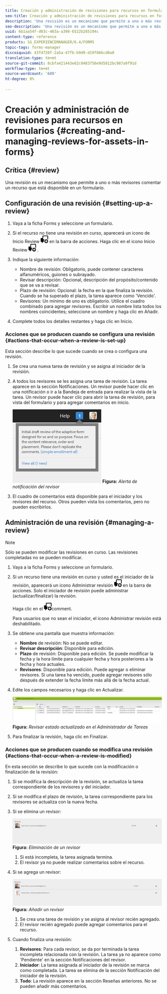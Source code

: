 ```yaml
---
title: Creación y administración de revisiones para recursos en formularios
seo-title: Creación y administración de revisiones para recursos en formularios
description: 'Una revisión es un mecanismo que permite a uno o más revisores comentar un recurso que está disponible en un formulario. '
seo-description: 'Una revisión es un mecanismo que permite a uno o más revisores comentar un recurso que está disponible en un formulario. '
uuid: 6b1aa54f-d03c-483a-a398-6522b285194c
content-type: reference
products: SG_EXPERIENCEMANAGER/6.4/FORMS
topic-tags: forms-manager
discoiquuid: 43fd720f-2a5a-47fb-b9d9-d19f866cd0a0
translation-type: tm+mt
source-git-commit: 8cbfa421443e62c0483756e9d5812bc987a9f91d
workflow-type: tm+mt
source-wordcount: '689'
ht-degree: 0%

---
```



# Creación y administración de revisiones para recursos en formularios {#creating-and-managing-reviews-for-assets-in-forms}

## Crítica {#review}

Una revisión es un mecanismo que permite a uno o más revisores comentar un recurso que está disponible en un formulario.

## Configuración de una revisión {#setting-up-a-review}

1. Vaya a la ficha Forms y seleccione un formulario.
1. Si el recurso no tiene una revisión en curso, aparecerá un icono de Inicio Review ![aem6forms_review_chat_comment](assets/aem6forms_review_chat_comment.png) en la barra de acciones. Haga clic en el icono Inicio Review ![aem6forms_review_chat_comment](assets/aem6forms_review_chat_comment.png) .
1. Indique la siguiente información:

   * Nombre de revisión: Obligatorio, puede contener caracteres alfanuméricos, guiones o subrayado.
   * Revisar descripción: Opcional, descripción del propósito/contenido que se va a revisar.
   * Plazo de revisión: Opcional: la fecha en la que finaliza la revisión. Cuando se ha superado el plazo, la tarea aparece como &#39;Vencido&#39;.
   * Revisores: Un mínimo de uno es obligatorio. Utilice el cuadro combinado para agregar revisores. Escribir un nombre lista todos los nombres coincidentes; seleccione un nombre y haga clic en Añadir.

1. Complete todos los detalles restantes y haga clic en Inicio.

### Acciones que se producen cuando se configura una revisión {#actions-that-occur-when-a-review-is-set-up}

Esta sección describe lo que sucede cuando se crea o configura una revisión.

1. Se crea una nueva tarea de revisión y se asigna al iniciador de la revisión.
1. A todos los revisores se les asigna una tarea de revisión. La tarea aparece en la sección Notificaciones. Un revisor puede hacer clic en una notificación o ir a la Bandeja de entrada para realizar la vista de la tarea. Un revisor puede hacer clic para abrir la tarea de revisión, para vista del formulario y para agregar comentarios en inicio.

   ![Alerta de notificación del revisor](assets/noti.png)
   **Figura:** *Alerta de notificación del revisor*

1. El cuadro de comentarios está disponible para el iniciador y los revisores del recurso. Otros pueden vista los comentarios, pero no pueden escribirlos.

## Administración de una revisión {#managing-a-review}

>[!NOTE]
>
>Sólo se pueden modificar las revisiones en curso. Las revisiones completadas no se pueden modificar.

1. Vaya a la ficha Forms y seleccione un formulario.

1. Si un recurso tiene una revisión en curso y usted es el iniciador de la revisión, aparecerá un icono Administrar revisión ![aem6forms_review_chat_comment](assets/aem6forms_review_chat_comment.png) en la barra de acciones. Solo el iniciador de revisión puede administrar (actualizar/finalizar) la revisión.

   Haga clic en el ![icono Administrar revisión aem6forms_review_chat_](assets/aem6forms_review_chat_comment.png)comment.

   Para usuarios que no sean el iniciador, el icono Administrar revisión está deshabilitado.

1. Se obtiene una pantalla que muestra información:

   * **Nombre** de revisión: No se puede editar.
   * **Revisar descripción**: Disponible para edición.
   * **Plazo** de revisión: Disponible para edición. Se puede modificar la fecha y la hora límite para cualquier fecha y hora posteriores a la fecha y hora actuales.
   * **Revisores**: Disponible para edición. Puede agregar o eliminar revisores. Si una tarea ha vencido, puede agregar revisores sólo después de extender la fecha límite más allá de la fecha actual.

1. Edite los campos necesarios y haga clic en Actualizar.

   ![Revisar estado actualizado en el Administrador de Tareas](assets/tskmgr.png)
   **Figura:** *Revisar estado actualizado en el Administrador de Tareas*

1. Para finalizar la revisión, haga clic en Finalizar.

### Acciones que se producen cuando se modifica una revisión {#actions-that-occur-when-a-review-is-modified}

En esta sección se describe lo que sucede con la modificación o finalización de la revisión:

1. Si se modifica la descripción de la revisión, se actualiza la tarea correspondiente de los revisores y del iniciador.
1. Si se modifica el plazo de revisión, la tarea correspondiente para los revisores se actualiza con la nueva fecha.

1. Si se elimina un revisor:

   ![Eliminación de un revisor](assets/removeduser.png)
   **Figura:** *Eliminación de un revisor*

   1. Si está incompleta, la tarea asignada termina.
   1. El revisor ya no puede realizar comentarios sobre el recurso.

1. Si se agrega un revisor:

   ![Añadir un revisor](assets/addedreviewer.png)
   **Figura:** *Añadir un revisor*

   1. Se crea una tarea de revisión y se asigna al revisor recién agregado.
   1. El revisor recién agregado puede agregar comentarios para el recurso.

1. Cuando finaliza una revisión:

   1. **Revisores**: Para cada revisor, se da por terminada la tarea incompleta relacionada con la revisión. La tarea ya no aparece como &#39;Pendiente&#39; en la sección Notificaciones del revisor.
   1. **Iniciador**: La tarea asignada al iniciador de la revisión se marca como completada. La tarea se elimina de la sección Notificación del iniciador de la revisión.
   1. **Todo**: La revisión aparece en la sección Reseñas anteriores. No se pueden añadir más comentarios.

